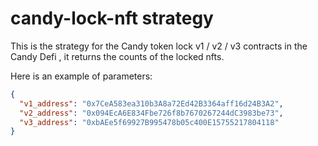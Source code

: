 # candy-lock-nft strategy

This is the strategy for the Candy token lock v1 / v2 / v3 contracts in the Candy Defi , it returns the counts of the locked nfts.

Here is an example of parameters:

```json
{
  "v1_address": "0x7CeA583ea310b3A8a72Ed42B3364aff16d24B3A2",
  "v2_address": "0x094EcA6E834Fbe726f8b7670267244dC3983be73",
  "v3_address": "0xbAEe5f69927B995478b05c400E15755217804118"
}
```
